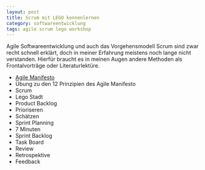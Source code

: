 ```yaml
---
layout: post
title: Scrum mit LEGO kennenlernen
category: softwareentwicklung
tags: agile scrum lego workshop
---
```


Agile Softwareentwicklung und auch das Vorgehensmodell Scrum sind zwar recht schnell erklärt, doch in meiner Erfahrung meistens noch lange nicht verstanden. Hierfür braucht es in meinen Augen andere Methoden als Frontalvorträge oder Literaturlektüre. 

* [Agile Manifesto](http://agilemanifesto.org/)
* Übung zu den 12 Prinzipien des Agile Manifesto
* Scrum
* Lego Stadt
* Product Backlog
* Prioriseren
* Schätzen
* Sprint Planning
* 7 Minuten
* Sprint Backlog
* Task Board
* Review
* Retrospektive
* Feedback
